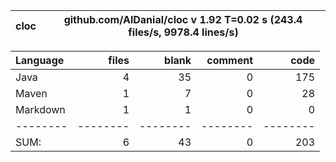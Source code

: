 

cloc|github.com/AlDanial/cloc v 1.92  T=0.02 s (243.4 files/s, 9978.4 lines/s)
--- | ---

Language|files|blank|comment|code
:-------|-------:|-------:|-------:|-------:
Java|4|35|0|175
Maven|1|7|0|28
Markdown|1|1|0|0
--------|--------|--------|--------|--------
SUM:|6|43|0|203
